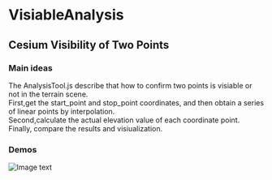 # VisiableAnalysis
## Cesium Visibility of Two Points
### Main ideas
The AnalysisTool.js describe that how to confirm two points is visiable or not in the terrain scene. <br />
First,get the start_point and stop_point coordinates, and then obtain a series of linear points by interpolation. <br />
Second,calculate the actual elevation value of each coordinate point. <br />
Finally, compare the results and visiualization. <br />
### Demos
![Image text](https://github.com/vgewilliam/VisiableAnalysis/blob/master/img/visiableDemo.png)

